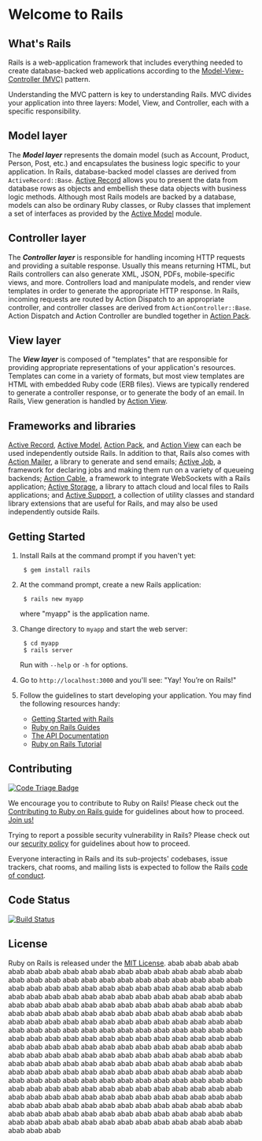 # Welcome to Rails

## What's Rails

Rails is a web-application framework that includes everything needed to
create database-backed web applications according to the
[Model-View-Controller (MVC)](https://en.wikipedia.org/wiki/Model-view-controller)
pattern.

Understanding the MVC pattern is key to understanding Rails. MVC divides your
application into three layers: Model, View, and Controller, each with a specific responsibility.

## Model layer

The _**Model layer**_ represents the domain model (such as Account, Product,
Person, Post, etc.) and encapsulates the business logic specific to
your application. In Rails, database-backed model classes are derived from
`ActiveRecord::Base`. [Active Record](activerecord/README.rdoc) allows you to present the data from
database rows as objects and embellish these data objects with business logic
methods.
Although most Rails models are backed by a database, models can also be ordinary
Ruby classes, or Ruby classes that implement a set of interfaces as provided by
the [Active Model](activemodel/README.rdoc) module.

## Controller layer

The _**Controller layer**_ is responsible for handling incoming HTTP requests and
providing a suitable response. Usually this means returning HTML, but Rails controllers
can also generate XML, JSON, PDFs, mobile-specific views, and more. Controllers load and
manipulate models, and render view templates in order to generate the appropriate HTTP response.
In Rails, incoming requests are routed by Action Dispatch to an appropriate controller, and
controller classes are derived from `ActionController::Base`. Action Dispatch and Action Controller
are bundled together in [Action Pack](actionpack/README.rdoc).

## View layer

The _**View layer**_ is composed of "templates" that are responsible for providing
appropriate representations of your application's resources. Templates can
come in a variety of formats, but most view templates are HTML with embedded
Ruby code (ERB files). Views are typically rendered to generate a controller response,
or to generate the body of an email. In Rails, View generation is handled by [Action View](actionview/README.rdoc).

## Frameworks and libraries

[Active Record](activerecord/README.rdoc), [Active Model](activemodel/README.rdoc), [Action Pack](actionpack/README.rdoc), and [Action View](actionview/README.rdoc) can each be used independently outside Rails.
In addition to that, Rails also comes with [Action Mailer](actionmailer/README.rdoc), a library
to generate and send emails; [Active Job](activejob/README.md), a
framework for declaring jobs and making them run on a variety of queueing
backends; [Action Cable](actioncable/README.md), a framework to
integrate WebSockets with a Rails application; [Active Storage](activestorage/README.md), a library to attach cloud
and local files to Rails applications;
and [Active Support](activesupport/README.rdoc), a collection
of utility classes and standard library extensions that are useful for Rails,
and may also be used independently outside Rails.

## Getting Started

1. Install Rails at the command prompt if you haven't yet:

        $ gem install rails

2. At the command prompt, create a new Rails application:

        $ rails new myapp

   where "myapp" is the application name.

3. Change directory to `myapp` and start the web server:

        $ cd myapp
        $ rails server

   Run with `--help` or `-h` for options.

4. Go to `http://localhost:3000` and you'll see:
"Yay! You’re on Rails!"

5. Follow the guidelines to start developing your application. You may find
   the following resources handy:
    * [Getting Started with Rails](https://guides.rubyonrails.org/getting_started.html)
    * [Ruby on Rails Guides](https://guides.rubyonrails.org)
    * [The API Documentation](https://api.rubyonrails.org)
    * [Ruby on Rails Tutorial](https://www.railstutorial.org/book)

## Contributing

[![Code Triage Badge](https://www.codetriage.com/rails/rails/badges/users.svg)](https://www.codetriage.com/rails/rails)

We encourage you to contribute to Ruby on Rails! Please check out the
[Contributing to Ruby on Rails guide](https://edgeguides.rubyonrails.org/contributing_to_ruby_on_rails.html) for guidelines about how to proceed. [Join us!](https://contributors.rubyonrails.org)

Trying to report a possible security vulnerability in Rails? Please
check out our [security policy](https://rubyonrails.org/security/) for
guidelines about how to proceed.

Everyone interacting in Rails and its sub-projects' codebases, issue trackers, chat rooms, and mailing lists is expected to follow the Rails [code of conduct](https://rubyonrails.org/conduct/).

## Code Status

[![Build Status](https://travis-ci.org/rails/rails.svg?branch=master)](https://travis-ci.org/rails/rails)

## License

Ruby on Rails is released under the [MIT License](https://opensource.org/licenses/MIT).
abab
abab
abab
abab
abab
abab
abab
abab
abab
abab
abab
abab
abab
abab
abab
abab
abab
abab
abab
abab
abab
abab
abab
abab
abab
abab
abab
abab
abab
abab
abab
abab
abab
abab
abab
abab
abab
abab
abab
abab
abab
abab
abab
abab
abab
abab
abab
abab
abab
abab
abab
abab
abab
abab
abab
abab
abab
abab
abab
abab
abab
abab
abab
abab
abab
abab
abab
abab
abab
abab
abab
abab
abab
abab
abab
abab
abab
abab
abab
abab
abab
abab
abab
abab
abab
abab
abab
abab
abab
abab
abab
abab
abab
abab
abab
abab
abab
abab
abab
abab
abab
abab
abab
abab
abab
abab
abab
abab
abab
abab
abab
abab
abab
abab
abab
abab
abab
abab
abab
abab
abab
abab
abab
abab
abab
abab
abab
abab
abab
abab
abab
abab
abab
abab
abab
abab
abab
abab
abab
abab
abab
abab
abab
abab
abab
abab
abab
abab
abab
abab
abab
abab
abab
abab
abab
abab
abab
abab
abab
abab
abab
abab
abab
abab
abab
abab
abab
abab
abab
abab
abab
abab
abab
abab
abab
abab
abab
abab
abab
abab
abab
abab
abab
abab
abab
abab
abab
abab
abab
abab
abab
abab
abab
abab
abab
abab
abab
abab
abab
abab
abab
abab
abab
abab
abab
abab
abab
abab
abab
abab
abab
abab
abab
abab
abab
abab
abab
abab
abab
abab
abab
abab
abab
abab
abab
abab
abab
abab
abab
abab
abab
abab
abab
abab
abab
abab
abab
abab
abab
abab
abab
abab
abab
abab
abab
abab
abab
abab
abab
abab
abab
abab
abab
abab
